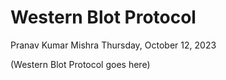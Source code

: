 # Western Blot Protocol
Pranav Kumar Mishra
Thursday, October 12, 2023

(Western Blot Protocol goes here)
